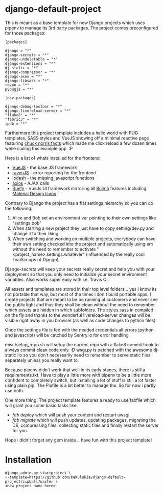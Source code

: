 # django-default-project


This is meant as a base template for new Django projects which uses pipenv to manage its 3rd party packages. 
The project comes preconfigured for those packages:
  
    [packages]
    
    django = "*"
    django-secrets = "*"
    django-undeletable = "*"
    django-extensions = "*"
    dj-static = "*"
    django-compressor = "*"
    django-axes = "*"
    django-libsass = "*"
    raven = "*"
    pypugjs = "*"
    
    [dev-packages]
    
    django-debug-toolbar = "*"
    django-livereload-server = "*"
    "flake8" = "*"
    "fabric3" = "*"
    ipdb = "*"


Furthermore this project template includes a hello world with PUG templates, SASS styles and VueJS
showing off a minimal reactive page featuring [chuck norris facts](https://api.chucknorris.io) which made me click reload a few dozen 
times while coding this example app. :P

Here is a list of whats installed for the frontend:

  - [VueJS](https://vuejs.org/v2/guide/) - the base JS framework  
  - [ravenJS](https://docs.sentry.io/quickstart/) - error reporting for the frontend
  - [lodash](https://lodash.com/docs/4.17.5) - the missing javascript functions
  - [axios](https://github.com/axios/axios) - AJAX calls
  - [Buefy](https://buefy.github.io/#/documentation/start) - VueJs UI framework 
  mirroring all [Bulma](https://bulma.io/documentation/columns/basics/) features including 
  [Material Design Icons](https://materialdesignicons.com/)
  
Contrary to Django the project has a flat settings hierarchy so you can do the following:

 1. Alice and Bob set an environment var pointing to their own settings like "settings.bob"
 2. When starting a new project they just have to copy setting/dev.py and change it to their liking
 3. When switching and working on multiple projects, everybody can have their own setting checked into the 
 project and automatically using em without the need to remember to activate "<project_name>.settings.whatever" 
 (influenced by the really cool TwoScoops of Django)
 
 Django-secrets will keep your secrets really secret and help you with your deployment so that you only 
 need to initialize your secret environment variables. Also works super easy with i.e. Travis CI.
 
 All assets and templates are stored in their top level folders .. yes i know its not portable that way, but most of 
 the times i don't build portable apps. I create projects that are meant to be be running at customers and never 
 see the public light and thus they shall be clean without the need to remember which assets are hidden in which subfolders.
 The styles.sass in compiled on the fly and thanks to the wonderful livereload-server changes will be visible right away in
 you browser (as well as code changes to python files).
 
 Once the settings file is fed with the needed credentials all errors (python and javascript) will be catched by 
 Sentry.io for error handling. 
 
 misc/setup_repo.sh will setup the current repo with a flake8 commit hook to always commit clean code only. :D
 wsgi.py is patched with the awesome dj-static lib so you don't necessarily need to remember to serve static 
 files separately unless you really want to.
 
 Because pipenv didn't work that well in its early stages, there is still a requirements.txt. Have to play a little 
 more with pipenv to be a little more confident to completely switch, but installing a lot of stuff is still a 
 lot faster using plain pip. The Pipfile is a lot better to manage tho. So for now i partly use both.
 
 One more thing: The project template features a ready to use fabfile which will grant you some basic tasks like:
 
   - _fab deploy_ which will push your content and restart uwsgi
   - _fab migrate_ which will push updates, updating packages, migrating the DB, compressing files, collecting 
   static files and finally restart the server for you.
   
 Hope i didn't forget any gem inside .. have fun with this project template!
 
# Installation

    django-admin.py startproject \
    --template=https://github.com/kakulukia/django-default-project/zipball/master \
    <new project name here>
